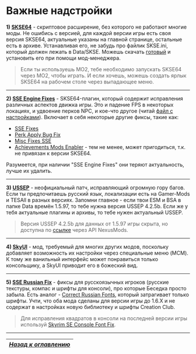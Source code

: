 # Важные надстройки

**1) [SKSE64](https://skse.silverlock.org)** - скриптовое расширение, без которого не работают многие моды. Не ошибись с версией, для каждой версии игры есть своя версия SKSE64, актуальные указаны на главной странице, остальные есть в архиве. Устанавливая его, не забудь про файлик SKSE.ini, который должен лежать в Data/SKSE. Можешь скачать [готовый](https://www.nexusmods.com/skyrimspecialedition/mods/1651) и установить его при помощи мод-менеджера.

> Если ты используешь МО2, тебе необходимо запускать SKSE64 через МО2, чтобы играть. И если хочешь, можешь создать ярлык SKSE64 на рабочем столе через выпадающее меню.

------

**2) [SSE Engine Fixes](https://www.nexusmods.com/skyrimspecialedition/mods/17230)** - SKSE64-плагин, который содержит исправления различных аспектов движка игры. Это и падение FPS в некоторых локациях, и удвоение перков NPC, и кое-что другое (читай [файл с настройками](https://github.com/aers/EngineFixesSkyrim64/blob/master/EngineFixes.toml)). Включает в себя некоторые другие фиксы, такие как:

+ [SSE Fixes](https://www.nexusmods.com/skyrimspecialedition/mods/10547)
+ [Perk Apply Bug Fix](https://www.nexusmods.com/skyrimspecialedition/mods/16544)
+ [Misc Fixes SSE](https://www.nexusmods.com/skyrimspecialedition/mods/21635)
+ [Achievements Mods Enabler](https://www.nexusmods.com/skyrimspecialedition/mods/245) - тем не менее, может пригодиться, т.к. не привязан к версии SKSE64.

Разумеется, при наличии "SSE Engine Fixes" они теряют актуальность, лучше их удалить.

------

**3) [USSEP](https://www.nexusmods.com/skyrimspecialedition/mods/266)** - неофициальный патч, исправляющий огромную гору багов. Если ты предпочитаешь русский язык, локализации есть на Gamer-Mods и TESAll в разных версиях. Запомни главное - если твои ESM и BSA в папке Data времён 1.5.97, то тебе нужна версия USSEP 4.2.5b. Если же у тебя актуальные плагины и архивы, то тебе нужен актуальный USSEP.

> Версия USSEP 4.2.5b для данных от 1.5.97 игры скрыта, но доступна по [ссылке](https://www.nexusmods.com/skyrimspecialedition/mods/266?tab=files&file_id=209150) через API NexusMods.

------

**4) [SkyUI](https://www.nexusmods.com/skyrimspecialedition/mods/12604)** - мод, требуемый для многих других модов, поскольку добавляет возможность их настройки через специальные меню (MCM). К тому же ванильный интерфейс может понравиться только консольщику, а SkyUI приводит его в божеский вид.

------

**5) [SSE Russian Fix](https://www.nexusmods.com/skyrimspecialedition/mods/887/)** - фиксы для русскоязычных игроков (русские текстуры, компас и шрифты для консоли), про которые Беседка просто забыла. Есть аналог - [Correct Russian Fonts](https://www.nexusmods.com/skyrimspecialedition/mods/28918), который затрагивает только шрифты. Учти, что оба мода сделаны для версии игры до 1.6.Х и не содержат в настройках новую библиотеку и шрифты Creation Club.

> Для исправления квадратов в консоли на последней версии игры используй [Skyrim SE Console Font Fix](https://link.meridiano-web.com/sse:16x-console).

------

|[*Назад к оглавлению*](../01_Оглавление.md)|
|:---:|
